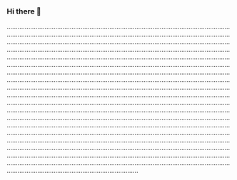 ### Hi there 👋

.............................................................................................................................................................................................................................................................................................................................................................................................................................................................................................................................................................................................................................................................................................................................................................................................................................................................................................................................................................................................................................................................................................................................................................................................................................................................................................................................................................................................................................................................................................................................................................................................................................................................................................................................................................................................................................................................................................................................................................................................................................................................................................................................................................................................................................................................................................................................................................................................................................................................................................................................